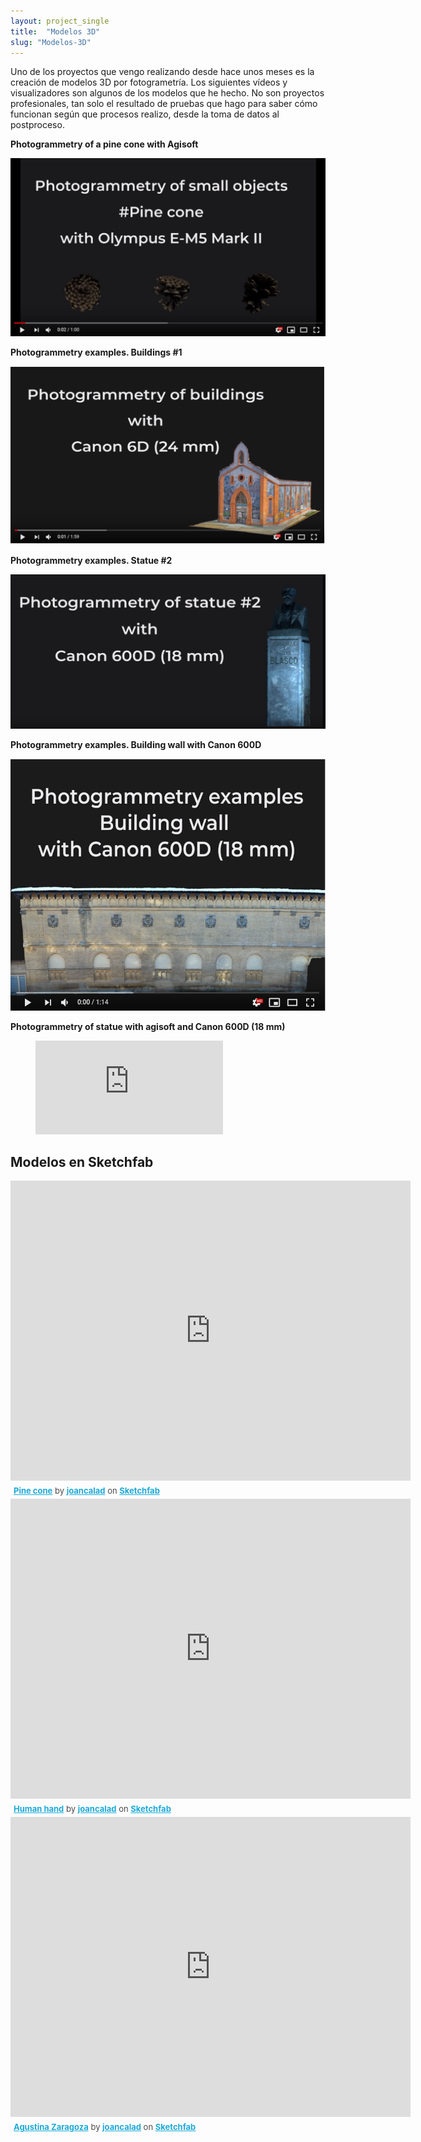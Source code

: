 ```yaml
---
layout: project_single
title:  "Modelos 3D"
slug: "Modelos-3D"
---
```

Uno de los proyectos que vengo realizando desde hace unos meses es la creación de modelos 3D por fotogrametría.
Los siguientes vídeos y visualizadores son algunos de los modelos que he hecho. No son proyectos profesionales, tan solo el resultado de pruebas que hago para saber cómo funcionan según que procesos realizo, desde la toma de datos al postproceso.


**Photogrammetry of a pine cone with Agisoft**

[![IMAGE ALT TEXT HERE](../static/img/pinecone.PNG)](https://www.youtube.com/watch?v=m_KSg91wAIk)

**Photogrammetry examples. Buildings #1**

[![IMAGE ALT TEXT HERE](../static/img/church.PNG)](https://www.youtube.com/watch?v=0JsuTjp3KMQ)

**Photogrammetry examples. Statue #2**

[![IMAGE ALT TEXT HERE](../static/img/statue.PNG)](https://www.youtube.com/watch?v=oJfaZTwtiqw)

**Photogrammetry examples. Building wall with Canon 600D**

[![IMAGE ALT TEXT HERE](../static/img/wall.PNG)](https://www.youtube.com/watch?v=1XD9KzgTD7M)

**Photogrammetry of statue with agisoft and Canon 600D (18 mm)**

<!-- blank line -->
<figure class="video_container">
  <iframe src="https://www.youtube.com/watch?v=GiyiEjxY1E4" frameborder="0" allowfullscreen="true"> </iframe>
</figure>
<!-- blank line -->

## Modelos en Sketchfab

<div class="sketchfab-embed-wrapper"><iframe width="640" height="480" src="https://sketchfab.com/models/77cd6a4feca1483ab9ec067c89bba691/embed" frameborder="0" allow="autoplay; fullscreen; vr" mozallowfullscreen="true" webkitallowfullscreen="true"></iframe>

<p style="font-size: 13px; font-weight: normal; margin: 5px; color: #4A4A4A;">
    <a href="https://sketchfab.com/3d-models/pine-cone-77cd6a4feca1483ab9ec067c89bba691?utm_medium=embed&utm_source=website&utm_campaign=share-popup" target="_blank" style="font-weight: bold; color: #1CAAD9;">Pine cone</a>
    by <a href="https://sketchfab.com/joancalad?utm_medium=embed&utm_source=website&utm_campaign=share-popup" target="_blank" style="font-weight: bold; color: #1CAAD9;">joancalad</a>
    on <a href="https://sketchfab.com?utm_medium=embed&utm_source=website&utm_campaign=share-popup" target="_blank" style="font-weight: bold; color: #1CAAD9;">Sketchfab</a>
</p>
</div>

<div class="sketchfab-embed-wrapper"><iframe width="640" height="480" src="https://sketchfab.com/models/fd0a70c41b5d4d018d1fe31dda50f8f4/embed" frameborder="0" allow="autoplay; fullscreen; vr" mozallowfullscreen="true" webkitallowfullscreen="true"></iframe>

<p style="font-size: 13px; font-weight: normal; margin: 5px; color: #4A4A4A;">
    <a href="https://sketchfab.com/3d-models/human-hand-fd0a70c41b5d4d018d1fe31dda50f8f4?utm_medium=embed&utm_source=website&utm_campaign=share-popup" target="_blank" style="font-weight: bold; color: #1CAAD9;">Human hand</a>
    by <a href="https://sketchfab.com/joancalad?utm_medium=embed&utm_source=website&utm_campaign=share-popup" target="_blank" style="font-weight: bold; color: #1CAAD9;">joancalad</a>
    on <a href="https://sketchfab.com?utm_medium=embed&utm_source=website&utm_campaign=share-popup" target="_blank" style="font-weight: bold; color: #1CAAD9;">Sketchfab</a>
</p>
</div>

<div class="sketchfab-embed-wrapper"><iframe width="640" height="480" src="https://sketchfab.com/models/10a49cabb367453c9153e0689a7b2f28/embed" frameborder="0" allow="autoplay; fullscreen; vr" mozallowfullscreen="true" webkitallowfullscreen="true"></iframe>

<p style="font-size: 13px; font-weight: normal; margin: 5px; color: #4A4A4A;">
    <a href="https://sketchfab.com/3d-models/agustina-zaragoza-10a49cabb367453c9153e0689a7b2f28?utm_medium=embed&utm_source=website&utm_campaign=share-popup" target="_blank" style="font-weight: bold; color: #1CAAD9;">Agustina Zaragoza</a>
    by <a href="https://sketchfab.com/joancalad?utm_medium=embed&utm_source=website&utm_campaign=share-popup" target="_blank" style="font-weight: bold; color: #1CAAD9;">joancalad</a>
    on <a href="https://sketchfab.com?utm_medium=embed&utm_source=website&utm_campaign=share-popup" target="_blank" style="font-weight: bold; color: #1CAAD9;">Sketchfab</a>
</p>
</div>
